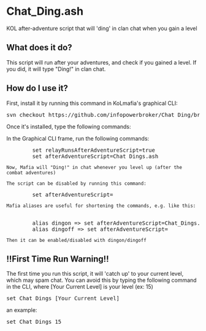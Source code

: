 # Chat_Ding.ash
KOL after-adventure script that will 'ding' in clan chat when you gain a level

What does it do?
----------------
This script will run after your adventures, and check if you gained a level. If you did, it will type "Ding!" in clan chat.

How do I use it?
----------------
First, install it by running this command in KoLmafia's graphical CLI:

<pre>
svn checkout https://github.com/infopowerbroker/Chat_Ding/branches/release/
</pre>

Once it's installed, type the following commands: 

In the Graphical CLI frame, run the following commands:
<pre>
		set relayRunsAfterAdventureScript=true
		set afterAdventureScript=Chat_Dings.ash
</pre>
	Now, Mafia will "Ding!" in chat whenever you level up (after the combat adventures)
	
	The script can be disabled by running this command:
<pre>
		set afterAdventureScript=
</pre>
	Mafia aliases are useful for shortening the commands, e.g. like this:
<pre>	
		alias dingon => set afterAdventureScript=Chat_Dings.ash
		alias dingoff => set afterAdventureScript=
</pre>	
	Then it can be enabled/disabled with dingon/dingoff
!!First Time Run Warning!!
----------------
The first time you run this script, it will 'catch up' to your current level, which may spam chat.
You can avoid this by typing the following command in the CLI, where [Your Current Level] is your level (ex: 15)
<pre>
set Chat_Dings [Your Current Level]
</pre>
an example:
<pre>
set Chat_Dings 15
</pre>
